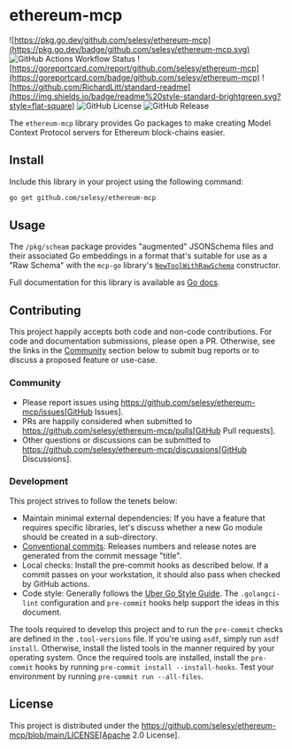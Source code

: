 # ethereum-mcp

![https://pkg.go.dev/github.com/selesy/ethereum-mcp](https://pkg.go.dev/badge/github.com/selesy/ethereum-mcp.svg)
![GitHub Actions Workflow Status](https://img.shields.io/github/actions/workflow/status/selesy/ethereum-mcp/pre-commit.yaml)
![https://goreportcard.com/report/github.com/selesy/ethereum-mcp](https://goreportcard.com/badge/github.com/selesy/ethereum-mcp)
![https://github.com/RichardLitt/standard-readme](https://img.shields.io/badge/readme%20style-standard-brightgreen.svg?style=flat-square)
![GitHub License](https://img.shields.io/github/license/selesy/ethereum-mcp)
![GitHub Release](https://img.shields.io/github/v/release/selesy/ethereum-mcp)

The `ethereum-mcp` library provides Go packages to make creating Model Context Protocol servers for Ethereum block-chains easier.

## Install

Include this library in your project using the following command:

```sh
go get github.com/selesy/ethereum-mcp
```

## Usage

The `/pkg/scheam` package provides "augmented" JSONSchema files and their associated Go embeddings in a format that's suitable for use as a "Raw Schema" with the `mcp-go` library's [`NewToolWithRawSchema`](https://pkg.go.dev/github.com/mark3labs/mcp-go/mcp#NewToolWithRawSchema) constructor.

Full documentation for this library is available as [Go docs](https://pkg.go.dev/github.com/selesy/ethereum-mcp).

## Contributing

This project happily accepts both code and non-code contributions.  For code and documentation submissions, please open a PR.  Otherwise, see the links in the [Community](#Community) section below to submit bug reports or to discuss a proposed feature or use-case.

### Community

* Please report issues using https://github.com/selesy/ethereum-mcp/issues[GitHub Issues].
* PRs are happily considered when submitted to https://github.com/selesy/ethereum-mcp/pulls[GitHub Pull requests].
* Other questions or discussions can be submitted to https://github.com/selesy/ethereum-mcp/discussions[GitHub Discussions].

### Development

This project strives to follow the tenets below:

* Maintain minimal external dependencies:  If you have a feature that requires specific libraries, let's discuss whether a new Go module should be created in a sub-directory.
* [Conventional commits](https://www.conventionalcommits.org/en/v1.0.0/):  Releases numbers and release notes are generated from the commit message "title".
* Local checks: Install the pre-commit hooks as described below.  If a commit passes on your workstation, it should also pass when checked by GitHub actions.
* Code style: Generally follows the [Uber Go Style Guide](https://github.com/uber-go/guide/blob/master/style.md).  The `.golangci-lint` configuration and `pre-commit` hooks help support the ideas in this document.

The tools required to develop this project and to run the `pre-commit` checks are defined in the `.tool-versions` file.  If you're using `asdf`, simply run `asdf install`.  Otherwise, install the listed tools in the manner required by your operating system.  Once the required tools are installed, install the `pre-commit` hooks by running `pre-commit install --install-hooks`.  Test your environment by running `pre-commit run --all-files`.

## License

This project is distributed under the https://github.com/selesy/ethereum-mcp/blob/main/LICENSE[Apache 2.0 License].
